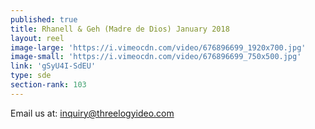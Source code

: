 ```yaml
---
published: true
title: Rhanell & Geh (Madre de Dios) January 2018
layout: reel
image-large: 'https://i.vimeocdn.com/video/676896699_1920x700.jpg'
image-small: 'https://i.vimeocdn.com/video/676896699_750x500.jpg'
link: 'gSyU4I-SdEU'
type: sde
section-rank: 103
---
```

Email us at: inquiry@threelogyideo.com